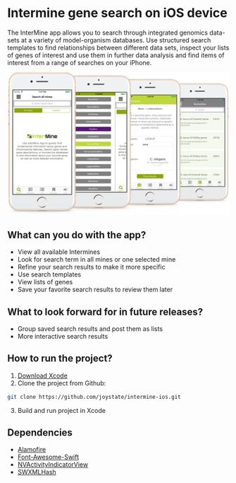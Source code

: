 # Intermine gene search on iOS device

The InterMine app allows you to search through integrated genomics data-sets at a variety of model-organism databases. Use structured search templates to find relationships between different data sets, inspect your lists of genes of interest and use them in further data analysis and find items of interest from a range of searches on your iPhone.

![screenshots](assets/images/phones.png "Logo Title Text 1")

## What can you do with the app?
* View all available Intermines
* Look for search term in all mines or one selected mine
* Refine your search results to make it more specific
* Use search templates
* View lists of genes
* Save your favorite search results to review them later

## What to look forward for in future releases?
* Group saved search results and post them as lists
* More interactive search results

## How to run the project?
1. [Download Xcode](https://itunes.apple.com/us/app/xcode/id497799835?mt=12)
2. Clone the project from Github:
```bash
git clone https://github.com/joystate/intermine-ios.git
```
3. Build and run project in Xcode

## Dependencies
* [Alamofire](https://github.com/Alamofire/Alamofire)
* [Font-Awesome-Swift](https://github.com/thii/FontAwesome.swift)
* [NVActivityIndicatorView](https://github.com/ninjaprox/NVActivityIndicatorView)
* [SWXMLHash](https://github.com/drmohundro/SWXMLHash)
